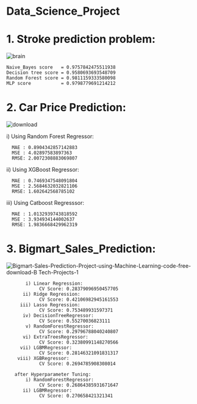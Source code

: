 # Data_Science_Project
# 1. Stroke prediction problem:
![brain](https://user-images.githubusercontent.com/77626222/141261640-8f46c38e-973e-4365-980d-75175cc8845d.jpg)


    Naive_Bayes score   = 0.9757842475511938
    Decision tree score = 0.9580693693548709
    Random Forest score = 0.9811159333580098 
    MLP score           = 0.9798779691214212
  
# 2. Car Price Prediction:
![download](https://user-images.githubusercontent.com/77626222/141260960-7f2708c9-7ac6-4223-bd9c-83661e6e92ab.png)

  i) Using Random Forest Regressor:
  
      MAE : 0.8904342857142883
      MSE : 4.02897583897363
      RMSE: 2.0072308883069807
      
  ii) Using XGBoost Regressor:
  
      MAE : 0.7469347548091804
      MSE : 2.5684632032821106
      RMSE: 1.602642568785102
      
  iii) Using Catboost Regresssor:
  
      MAE : 1.0132939743818592
      MSE : 3.934934144002637
      RMSE: 1.9836668429962319
      
# 3. Bigmart_Sales_Prediction:
![Bigmart-Sales-Prediction-Project-using-Machine-Learning-code-free-download-B Tech-Projects-1](https://user-images.githubusercontent.com/77626222/141410287-1da5b137-caee-459c-9026-91796a6fdd28.jpg)

           i) Linear Regression:
                CV Score: 0.28379096950457705
          ii) Ridge Regression:
                CV Score: 0.42106982945161553
         iii) Lasso Regression:
                CV Score: 0.753489931597371
          iv) DecisionTreeRegressor:
                CV Score: 0.55270036823111
           v) RandomForestRegressor:
                CV Score: 0.29796788040240807
          vi) ExtraTreesRegressor:
                CV Score: 0.32380991148270566
         vii) LGBMRegressor:
                CV Score: 0.28146321091831317
        viii) XGBRegressor:
                CV Score: 0.2694785908308014
        
       after Hyperparameter Tuning:
           i) RandomForestRegressor:
                CV Score: 0.26864385931671647
          ii) LGBMRegressor:
                CV Score: 0.270658421321341
